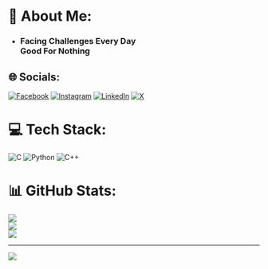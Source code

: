 # 💫 About Me:
- ### Facing Challenges Every Day<br>Good For Nothing


## 🌐 Socials:
[![Facebook](https://img.shields.io/badge/Facebook-%231877F2.svg?logo=Facebook&logoColor=white)](https://facebook.com/spicy.falcon) [![Instagram](https://img.shields.io/badge/Instagram-%23E4405F.svg?logo=Instagram&logoColor=white)](https://instagram.com/MarufHossain619) [![LinkedIn](https://img.shields.io/badge/LinkedIn-%230077B5.svg?logo=linkedin&logoColor=white)](https://linkedin.com/in/ahmad-maruf-hossain) [![X](https://img.shields.io/badge/X-black.svg?logo=X&logoColor=white)](https://x.com/MarufHossain619) 

# 💻 Tech Stack:
![C](https://img.shields.io/badge/c-%2300599C.svg?style=for-the-badge&logo=c&logoColor=white) ![Python](https://img.shields.io/badge/python-3670A0?style=for-the-badge&logo=python&logoColor=ffdd54) ![C++](https://img.shields.io/badge/c++-%2300599C.svg?style=for-the-badge&logo=c%2B%2B&logoColor=white)
# 📊 GitHub Stats:
![](https://github-readme-stats.vercel.app/api?username=SpicyFalcon619&theme=dark&hide_border=false&include_all_commits=true&count_private=true)<br/>
![](https://github-readme-streak-stats.herokuapp.com/?user=SpicyFalcon619&theme=dark&hide_border=false)<br/>
![](https://github-readme-stats.vercel.app/api/top-langs/?username=SpicyFalcon619&theme=dark&hide_border=false&include_all_commits=true&count_private=true&layout=compact)

---
[![](https://visitcount.itsvg.in/api?id=SpicyFalcon619&icon=0&color=0)](https://visitcount.itsvg.in)

<!-- Proudly created with GPRM ( https://gprm.itsvg.in ) -->
